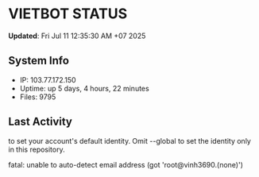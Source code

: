 # VIETBOT STATUS
**Updated**: Fri Jul 11 12:35:30 AM +07 2025

## System Info
- IP: 103.77.172.150
- Uptime: up 5 days, 4 hours, 22 minutes
- Files: 9795

## Last Activity

to set your account's default identity.
Omit --global to set the identity only in this repository.

fatal: unable to auto-detect email address (got 'root@vinh3690.(none)')

